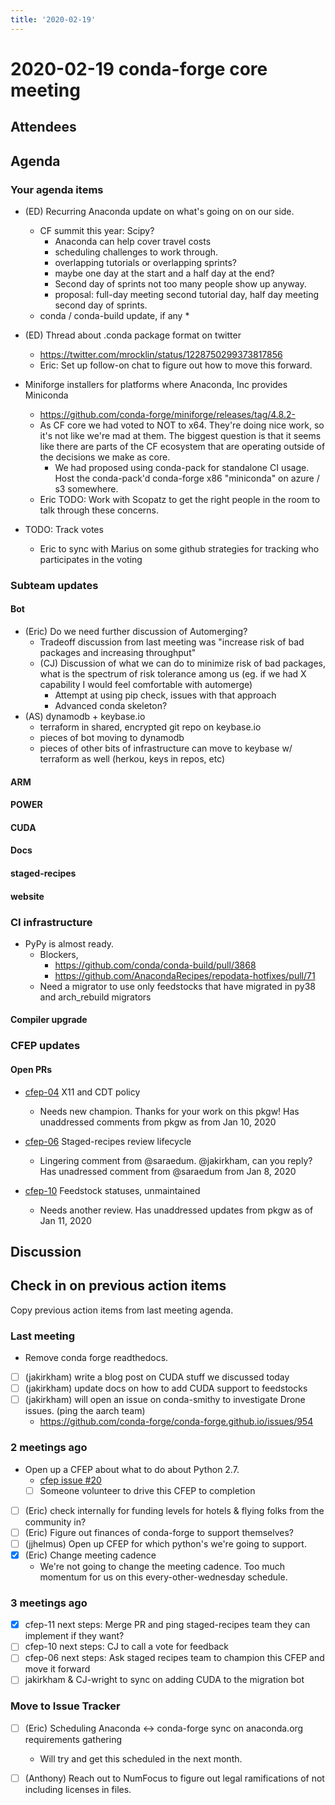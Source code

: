 ```yaml
---
title: '2020-02-19'
---
```

# 2020-02-19 conda-forge core meeting 


## Attendees

## Agenda

### Your agenda items

* (ED) Recurring Anaconda update on what's going on on our side.
    * CF summit this year: Scipy? 
        * Anaconda can help cover travel costs
        * scheduling challenges to work through. 
        * overlapping tutorials or overlapping sprints?
        * maybe one day at the start and a half day at the end? 
        * Second day of sprints not too many people show up anyway.
        * proposal: full-day meeting second tutorial day, half day meeting second day of sprints.
    * conda / conda-build update, if any
        * 
* (ED) Thread about .conda package format on twitter 
    * https://twitter.com/mrocklin/status/1228750299373817856
    * Eric: Set up follow-on chat to figure out how to move this forward.
* Miniforge installers for platforms where Anaconda, Inc provides Miniconda
    * https://github.com/conda-forge/miniforge/releases/tag/4.8.2-
    * As CF core we had voted to NOT to x64. They're doing nice work, so it's not like we're mad at them. The biggest question is that it seems like there are parts of the CF ecosystem that are operating outside of the decisions we make as core.
        * We had proposed using conda-pack for standalone CI usage. Host the conda-pack'd conda-forge x86 "miniconda" on azure / s3 somewhere.
    * Eric TODO: Work with Scopatz to get the right people in the room to talk through these concerns.

* TODO: Track votes 
    * Eric to sync with Marius on some github strategies for tracking who participates in the voting

### Subteam updates

#### Bot
* (Eric) Do we need further discussion of Automerging?
    * Tradeoff discussion from last meeting was "increase risk of bad packages and increasing throughput"
    * (CJ) Discussion of what we can do to minimize risk of bad packages, what is the spectrum of risk tolerance among us (eg. if we had X capability I would feel comfortable with automerge)
        * Attempt at using pip check, issues with that approach
        * Advanced conda skeleton?
* (AS) dynamodb + keybase.io
    * terraform in shared, encrypted git repo on keybase.io
    * pieces of bot moving to dynamodb
    * pieces of other bits of infrastructure can move to keybase w/ terraform as well (herkou, keys in repos, etc)

#### ARM

#### POWER

#### CUDA

#### Docs

#### staged-recipes

#### website

### CI infrastructure

 * PyPy is almost ready.
     * Blockers,
         * https://github.com/conda/conda-build/pull/3868
         * https://github.com/AnacondaRecipes/repodata-hotfixes/pull/71
     * Need a migrator to use only feedstocks that have migrated in py38 and arch_rebuild migrators

#### Compiler upgrade

### CFEP updates

#### Open PRs

* [cfep-04](https://github.com/conda-forge/conda-forge-enhancement-proposals/pull/7) X11 and CDT policy
    * Needs new champion. Thanks for your work on this pkgw! Has unaddressed comments from pkgw as from Jan 10, 2020

* [cfep-06](https://github.com/conda-forge/conda-forge-enhancement-proposals/pull/9) Staged-recipes review lifecycle
    * Lingering comment from @saraedum. @jakirkham, can you reply? Has unadressed comment from @saraedum from Jan 8, 2020

* [cfep-10](https://github.com/conda-forge/conda-forge-enhancement-proposals/pull/15) Feedstock statuses, unmaintained
    * Needs another review. Has unaddressed updates from pkgw as of Jan 11, 2020


## Discussion


## Check in on previous action items
Copy previous action items from last meeting agenda.

### Last meeting
* Remove conda forge readthedocs.
* [ ] (jakirkham) write a blog post on CUDA stuff we discussed today
* [ ] (jakirkham) update docs on how to add CUDA support to feedstocks
* [ ] (jakirkham) will open an issue on conda-smithy to investigate Drone issues. (ping the aarch team)
    * https://github.com/conda-forge/conda-forge.github.io/issues/954



### 2 meetings ago
* Open up a CFEP about what to do about Python 2.7.
    * [cfep issue #20](https://github.com/conda-forge/cfep/issues/20)
    * [ ] Someone volunteer to drive this CFEP to completion
* [ ] (Eric) check internally for funding levels for hotels & flying folks from the community in?
* [ ] (Eric) Figure out finances of conda-forge to support themselves?
* [ ] (jjhelmus) Open up CFEP for which python's we're going to support.
* [x] (Eric) Change meeting cadence
    * We're not going to change the meeting cadence. Too much momentum for us on this every-other-wednesday schedule.

### 3 meetings ago
* [x] cfep-11 next steps: Merge PR and ping staged-recipes team they can implement if they want?
* [ ] cfep-10 next steps: CJ to call a vote for feedback
* [ ] cfep-06 next steps: Ask staged recipes team to champion this CFEP and move it forward
* [ ] jakirkham & CJ-wright to sync on adding CUDA to the migration bot

### Move to Issue Tracker

* [ ] (Eric) Scheduling Anaconda <-> conda-forge sync on anaconda.org requirements gathering
    * Will try and get this scheduled in the next month.
* [ ] (Anthony) Reach out to NumFocus to figure out legal ramifications of not including licenses in files.

